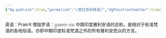 ```yaml
---
{"dg-publish":true,"permalink":"/普拉克利特语/","dgPassFrontmatter":true}
---
```


英语：Prakrit
僧伽罗语：ප්‍රාකෘත බස
中期印度雅利安语的总称。是相对于标准梵语的各地俗语。亦即中期印度标准梵语之外的所有雅利安民众的方言。